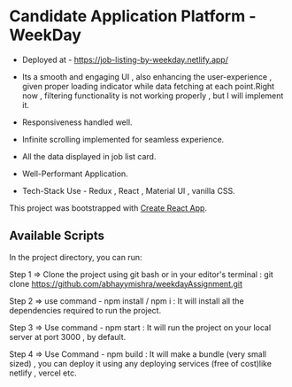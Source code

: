 # Candidate Application Platform - WeekDay

* Deployed at  - https://job-listing-by-weekday.netlify.app/

* Its a smooth and engaging UI , also enhancing the user-experience , given proper loading indicator while data fetching at each point.Right now , filtering functionality is not working properly , but I will implement it.

* Responsiveness handled well.
* Infinite scrolling implemented for seamless experience.
* All the data displayed in job list card.
* Well-Performant Application.

* Tech-Stack Use - Redux , React , Material UI , vanilla CSS.


This project was bootstrapped with [Create React App](https://github.com/facebook/create-react-app).

## Available Scripts

In the project directory, you can run:

Step 1 => Clone the project using git bash or in your editor's terminal : git clone https://github.com/abhayymishra/weekdayAssignment.git

Step 2 => use command -  npm install / npm i : It will install all the dependencies required to run the project.

Step 3 => Use command -  npm start : It will run the project on your local server at port 3000 , by default.

Step 4 => Use Command - npm build : It will make a bundle (very small sized) , you can deploy it using any deploying services (free of cost)like netlify , vercel etc.





